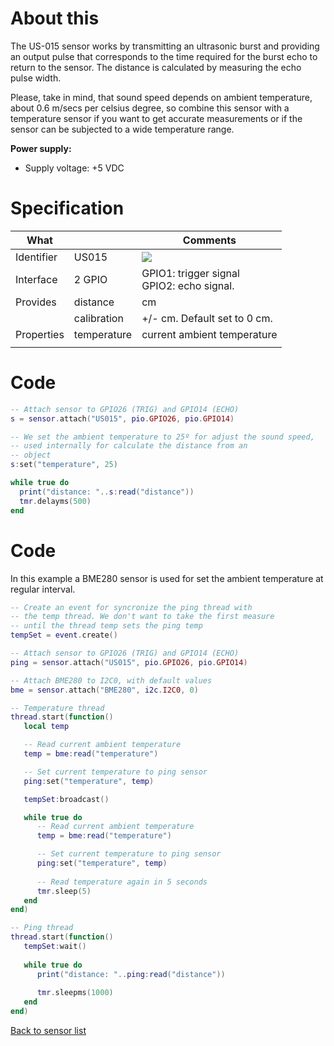 # About this

The US-015 sensor works by transmitting an ultrasonic burst and providing an output pulse that corresponds to the time required for the burst echo to return to the sensor. The distance is calculated by measuring the echo pulse width.

Please, take in mind, that sound speed depends on ambient temperature, about 0.6 m/secs per celsius degree, so combine this sensor with a temperature sensor if you want to get accurate measurements or if the sensor can be subjected to a wide temperature range.

**Power supply:**

* Supply voltage: +5 VDC

# Specification

| What         |             | Comments                                    |
|--------------|-------------|---------------------------------------------|
| Identifier   | US015       | ![](http://git.whitecatboard.org/us015.png)                                            |
| Interface    | 2 GPIO      | GPIO1: trigger signal<br/>GPIO2: echo signal. |
| Provides     | distance    | cm                                          |
|              | calibration | +/- cm. Default set to 0 cm.          |
| Properties   | temperature | current ambient temperature                 |
|     |             |                             |

# Code

```lua
-- Attach sensor to GPIO26 (TRIG) and GPIO14 (ECHO)
s = sensor.attach("US015", pio.GPIO26, pio.GPIO14)

-- We set the ambient temperature to 25º for adjust the sound speed,
-- used internally for calculate the distance from an
-- object
s:set("temperature", 25)

while true do
  print("distance: "..s:read("distance"))
  tmr.delayms(500)
end
```

# Code

In this example a BME280 sensor is used for set the ambient temperature at regular interval.

```lua
-- Create an event for syncronize the ping thread with
-- the temp thread. We don't want to take the first measure
-- until the thread temp sets the ping temp
tempSet = event.create()

-- Attach sensor to GPIO26 (TRIG) and GPIO14 (ECHO)
ping = sensor.attach("US015", pio.GPIO26, pio.GPIO14)

-- Attach BME280 to I2C0, with default values
bme = sensor.attach("BME280", i2c.I2C0, 0)

-- Temperature thread
thread.start(function()
   local temp

   -- Read current ambient temperature
   temp = bme:read("temperature")

   -- Set current temperature to ping sensor
   ping:set("temperature", temp)

   tempSet:broadcast()

   while true do
      -- Read current ambient temperature
      temp = bme:read("temperature")

      -- Set current temperature to ping sensor
      ping:set("temperature", temp)
	  
      -- Read temperature again in 5 seconds
      tmr.sleep(5)
   end
end)

-- Ping thread
thread.start(function()
   tempSet:wait()
      
   while true do
      print("distance: "..ping:read("distance"))
	  
	  tmr.sleepms(1000)
   end
end)
```

[Back to sensor list](https://github.com/whitecatboard/Lua-RTOS-ESP32/wiki/Sensor-module#supported-sensors)